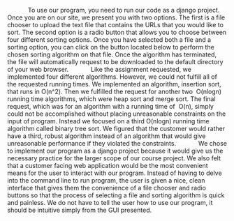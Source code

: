             	To use our program, you need to run our code as a django project. Once you are on our site, we present you with two options. The first is a file chooser to upload the text file that contains the URLs that you would like to sort. The second option is a radio button that allows you to choose between four different sorting options. Once you have selected both a file and a sorting option, you can click on the button located below to perform the chosen sorting algorithm on that file. Once the algorithm has terminated, the file will automatically request to be downloaded to the default directory of your web browser.
            	Like the assignment requested, we implemented four different algorithms. However, we could not fulfill all of the requested running times. We implemented an algorithm, insertion sort, that runs in O(n^2). Then we fulfilled the request for another two  O(nlogn) running time algorithms, which were heap sort and merge sort. The final request, which was for an algorithm with a running time of  O(n), simply could not be accomplished without placing unreasonable constraints on the input of program. Instead we focused on a third O(nlogn) running time algorithm called binary tree sort. We figured that the customer would rather have a third, robust algorithm instead of an algorithm that would give unreasonable performance if they violated the constraints.
            	We chose to implement our program as a django project because it would give us the necessary practice for the larger scope of our course project. We also felt that a customer facing web application would be the most convenient means for the user to interact with our program. Instead of having to delve into the command line to run program, the user is given a nice, clean interface that gives them the convenience of a file chooser and radio buttons so that the process of selecting a file and sorting algorithm is quick and painless. We do not have to tell the user how to use our program, it should be intuitive simply from the GUI presented.
